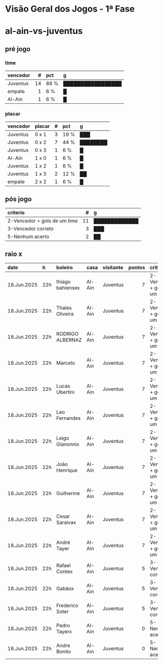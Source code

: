 # Visão Geral dos Jogos - 1ª Fase

# al-ain-vs-juventus

## pré jogo

### time

| vencedor   |   # | pct   | g                 |
|:-----------|----:|:------|:------------------|
| Juventus   |  14 | 88 %  | █████████████████ |
| empate     |   1 | 6 %   | █                 |
| Al-Ain     |   1 | 6 %   | █                 |

### placar

| vencedor   | placar   |   # | pct   | g        |
|:-----------|:---------|----:|:------|:---------|
| Juventus   | 0 x 1    |   3 | 19 %  | ███      |
| Juventus   | 0 x 2    |   7 | 44 %  | ████████ |
| Juventus   | 0 x 3    |   1 | 6 %   | █        |
| Al-Ain     | 1 x 0    |   1 | 6 %   | █        |
| Juventus   | 1 x 2    |   1 | 6 %   | █        |
| Juventus   | 1 x 3    |   2 | 12 %  | ██       |
| empate     | 2 x 2    |   1 | 6 %   | █        |

## pós jogo

| criterio                     |   # | g             |
|:-----------------------------|----:|:--------------|
| 2-Vencedor + gols de um time |  11 | █████████████ |
| 3-Vencedor correto           |   3 | ███           |
| 5-Nenhum acerto              |   2 | ██            |

## raio x

| date        | h   | boleiro          | casa   | visitante   |   pontos | criteiro                     | bol_placar   | bol_time   | real_placar   | real_time   |
|:------------|:----|:-----------------|:-------|:------------|---------:|:-----------------------------|:-------------|:-----------|:--------------|:------------|
| 18.Jun.2025 | 22h | thiago bahiensex | Al-Ain | Juventus    |        7 | 2-Vencedor + gols de um time | 0 x 1        | Juventus   | 0 x 5         | Juventus    |
| 18.Jun.2025 | 22h | Thales Oliveira  | Al-Ain | Juventus    |        7 | 2-Vencedor + gols de um time | 0 x 2        | Juventus   | 0 x 5         | Juventus    |
| 18.Jun.2025 | 22h | RODRIGO ALBERNAZ | Al-Ain | Juventus    |        7 | 2-Vencedor + gols de um time | 0 x 1        | Juventus   | 0 x 5         | Juventus    |
| 18.Jun.2025 | 22h | Marcelo          | Al-Ain | Juventus    |        7 | 2-Vencedor + gols de um time | 0 x 1        | Juventus   | 0 x 5         | Juventus    |
| 18.Jun.2025 | 22h | Lucas Ubertini   | Al-Ain | Juventus    |        7 | 2-Vencedor + gols de um time | 0 x 2        | Juventus   | 0 x 5         | Juventus    |
| 18.Jun.2025 | 22h | Leo Fernandes    | Al-Ain | Juventus    |        7 | 2-Vencedor + gols de um time | 0 x 2        | Juventus   | 0 x 5         | Juventus    |
| 18.Jun.2025 | 22h | Leigo Gianonnix  | Al-Ain | Juventus    |        7 | 2-Vencedor + gols de um time | 0 x 2        | Juventus   | 0 x 5         | Juventus    |
| 18.Jun.2025 | 22h | João Henrique    | Al-Ain | Juventus    |        7 | 2-Vencedor + gols de um time | 0 x 2        | Juventus   | 0 x 5         | Juventus    |
| 18.Jun.2025 | 22h | Guilherme        | Al-Ain | Juventus    |        7 | 2-Vencedor + gols de um time | 0 x 2        | Juventus   | 0 x 5         | Juventus    |
| 18.Jun.2025 | 22h | Cesar Saraivax   | Al-Ain | Juventus    |        7 | 2-Vencedor + gols de um time | 0 x 2        | Juventus   | 0 x 5         | Juventus    |
| 18.Jun.2025 | 22h | André Tayer      | Al-Ain | Juventus    |        7 | 2-Vencedor + gols de um time | 0 x 3        | Juventus   | 0 x 5         | Juventus    |
| 18.Jun.2025 | 22h | Rafael Contex    | Al-Ain | Juventus    |        5 | 3-Vencedor correto           | 1 x 2        | Juventus   | 0 x 5         | Juventus    |
| 18.Jun.2025 | 22h | Gabãox           | Al-Ain | Juventus    |        5 | 3-Vencedor correto           | 1 x 3        | Juventus   | 0 x 5         | Juventus    |
| 18.Jun.2025 | 22h | Frederico Soter  | Al-Ain | Juventus    |        5 | 3-Vencedor correto           | 1 x 3        | Juventus   | 0 x 5         | Juventus    |
| 18.Jun.2025 | 22h | Pedro Tayerx     | Al-Ain | Juventus    |        0 | 5-Nenhum acerto              | 2 x 2        | empate     | 0 x 5         | Juventus    |
| 18.Jun.2025 | 22h | Andre Bonito     | Al-Ain | Juventus    |        0 | 5-Nenhum acerto              | 1 x 0        | Al-Ain     | 0 x 5         | Juventus    |
